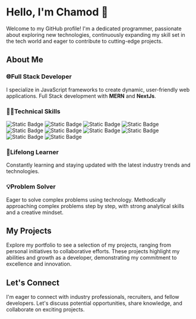 # Hello, I'm Chamod 👋
Welcome to my GitHub profile! I'm a dedicated programmer, passionate about exploring new technologies, continuously expanding my skill set in the tech world and eager to contribute to cutting-edge projects.

## About Me
### 🌐Full Stack Developer 
I specialize in JavaScript frameworks to create dynamic, user-friendly web applications. Full Stack development with **MERN** and **NextJs**.

### 👨‍💻Technical Skills 

 <img alt="Static Badge" src="https://img.shields.io/badge/JavaScript-black?logo=javascript"> <img alt="Static Badge" src="https://img.shields.io/badge/React-black?logo=react">
 <img alt="Static Badge" src="https://img.shields.io/badge/Tailwind%20CSS-white?logo=tailwindcss"> 
 <img alt="Static Badge" src="https://img.shields.io/badge/styled--components?logo=styled-components&label=styled-components&labelColor=white&color=white">
 <img alt="Static Badge" src="https://img.shields.io/badge/NodeJs-green?logo=node.js">
 <img alt="Static Badge" src="https://img.shields.io/badge/TypeScript-darkblue?logo=typescript"> <img alt="Static Badge" src="https://img.shields.io/badge/HTML5-orange?logo=html5"> <img alt="Static Badge" src="https://img.shields.io/badge/CSS3-%232965f1?logo=css3"> <img alt="Static Badge" src="https://img.shields.io/badge/Git-grey?logo=git"> <img alt="Static Badge" src="https://img.shields.io/badge/GitHub-black?logo=github">

### 🌱Lifelong Learner
Constantly learning and staying updated with the latest industry trends and technologies.

### 💡Problem Solver
Eager to solve complex problems using technology. Methodically approaching complex problems step by step, with strong analytical skills and a creative mindset.

## My Projects
Explore my portfolio to see a selection of my projects, ranging from personal initiatives to collaborative efforts. These projects highlight my abilities and growth as a developer, demonstrating my commitment to excellence and innovation.

## Let's Connect
I'm eager to connect with industry professionals, recruiters, and fellow developers. Let's discuss potential opportunities, share knowledge, and collaborate on exciting projects.
